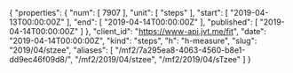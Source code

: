 {
  "properties": {
    "num": [
      7907
    ],
    "unit": [
      "steps"
    ],
    "start": [
      "2019-04-13T00:00:00Z"
    ],
    "end": [
      "2019-04-14T00:00:00Z"
    ],
    "published": [
      "2019-04-14T00:00:00Z"
    ]
  },
  "client_id": "https://www-api.jvt.me/fit",
  "date": "2019-04-14T00:00:00Z",
  "kind": "steps",
  "h": "h-measure",
  "slug": "2019/04/stzee",
  "aliases": [
    "/mf2/7a295ea8-4063-4560-b8e1-dd9ec46f09d8/",
    "/mf2/2019/04/stzee",
    "/mf2/2019/04/sTzee"
  ]
}
